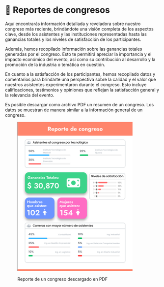 # 📕 Reportes de congresos

Aquí encontrarás información detallada y reveladora sobre nuestro congreso más reciente, brindándote una visión completa de los aspectos clave, desde los asistentes y las instituciones representadas hasta las ganancias totales y los niveles de satisfacción de los participantes.

Además, hemos recopilado información sobre las ganancias totales generadas por el congreso. Esto te permitirá apreciar la importancia y el impacto económico del evento, así como su contribución al desarrollo y la promoción de la industria o temática en cuestión.

En cuanto a la satisfacción de los participantes, hemos recopilado datos y comentarios para brindarte una perspectiva sobre la calidad y el valor que nuestros asistentes experimentaron durante el congreso. Esto incluye calificaciones, testimonios y opiniones que reflejan la satisfacción general y la relevancia del evento.

Es posible descargar como archivo PDF un resumen de un congreso. Los datos se muestran de manera similar a la información general de un congreso.

<figure><img src="../../.gitbook/assets/Formato del documento PDF del Reporte de Congreso_.png" alt="" width="375"><figcaption><p>Reporte de un congreso descargado en PDF </p></figcaption></figure>
